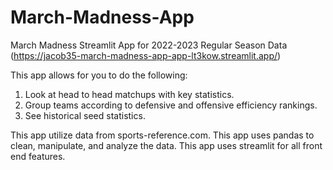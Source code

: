 # March-Madness-App
March Madness Streamlit App for 2022-2023 Regular Season Data
(https://jacob35-march-madness-app-app-lt3kow.streamlit.app/)

This app allows for you to do the following:
1. Look at head to head matchups with key statistics.
2. Group teams according to defensive and offensive efficiency rankings.
3. See historical seed statistics.

This app utilize data from sports-reference.com. This app uses pandas to clean, manipulate, and analyze the data. This app uses streamlit for all front end features. 
